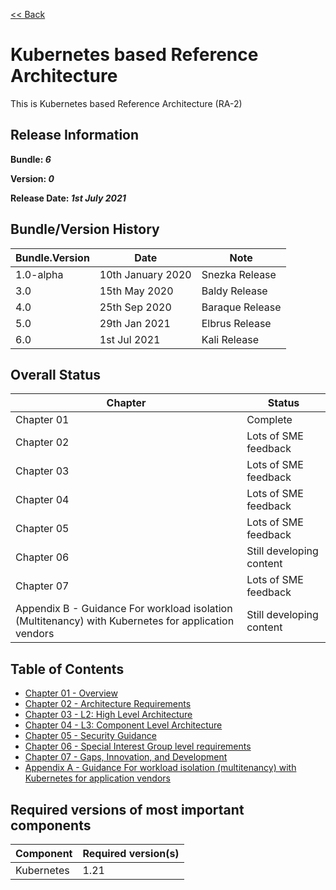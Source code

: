 [<< Back](../)

# Kubernetes based Reference Architecture

This is Kubernetes based Reference Architecture (RA-2)

## Release Information
**Bundle: _6_**

**Version: _0_**

**Release Date: _1st July 2021_**

## Bundle/Version History

| Bundle.Version    | Date              | Note
| ---               | ---               | ---               |
| 1.0-alpha         | 10th January 2020 | Snezka Release    |
| 3.0               | 15th May 2020     | Baldy Release     |
| 4.0               | 25th Sep 2020     | Baraque Release   |
| 5.0               | 29th Jan 2021     | Elbrus Release    |
| 6.0               | 1st Jul 2021      | Kali Release      |

## Overall Status

| Chapter | Status |
| --- | --- |
| Chapter 01 | Complete |
| Chapter 02 | Lots of SME feedback |
| Chapter 03 | Lots of SME feedback |
| Chapter 04 | Lots of SME feedback |
| Chapter 05 | Lots of SME feedback |
| Chapter 06 | Still developing content |
| Chapter 07 | Lots of SME feedback |
| Appendix B - Guidance For workload isolation (Multitenancy) with Kubernetes for application vendors | Still developing content |


## Table of Contents
* [Chapter 01 - Overview](chapters/chapter01.md)
* [Chapter 02 - Architecture Requirements](chapters/chapter02.md)
* [Chapter 03 - L2: High Level Architecture](chapters/chapter03.md)
* [Chapter 04 - L3: Component Level Architecture](chapters/chapter04.md)
* [Chapter 05 - Security Guidance](chapters/chapter05.md)
* [Chapter 06 - Special Interest Group level requirements](chapters/chapter06.md)
* [Chapter 07 - Gaps, Innovation, and Development](chapters/chapter07.md)
* [Appendix A - Guidance For workload isolation (multitenancy) with Kubernetes for application vendors](chapters/appendix-a.md)

<a name="required-versions"></a>
## Required versions of most important components

| Component | Required version(s) |
| ----------|---------------------|
| Kubernetes | 1.21 |

